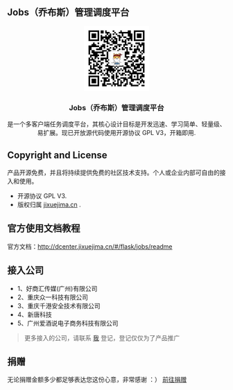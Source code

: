 ## Jobs（乔布斯）管理调度平台

<p align="center" >
    <img src="./web/static/images/learn_code.jpg" width="150">
    <h3 align="center">Jobs（乔布斯）管理调度平台</h3>
    <p align="center">
        是一个多客户端任务调度平台，其核心设计目标是开发迅速、学习简单、轻量级、易扩展。现已开放源代码使用开源协议 GPL V3，开箱即用.
    </p>
</p>

## Copyright and License
产品开源免费，并且将持续提供免费的社区技术支持。个人或企业内部可自由的接入和使用。
- 开源协议 GPL V3.
- 版权归属 [jixuejima.cn](http://www.jixuejima.cn) .

## 官方使用文档教程
官方文档：http://dcenter.jixuejima.cn/#/flask/jobs/readme

## 接入公司
- 1、好商汇传媒(广州)有限公司
- 2、重庆众一科技有限公司
- 3、重庆千港安全技术有限公司
- 4、新唐科技
- 5、广州爱酒说电子商务科技有限公司

> 更多接入的公司，请联系 [我](http://www.jixuejima.cn/default/about) 登记，登记仅仅为了产品推广


## 捐赠
无论捐赠金额多少都足够表达您这份心意，非常感谢 ：）
[前往捐赠]( https://mp.weixin.qq.com/s/EfpgEazlRSss5Ml1fzI8mw  )